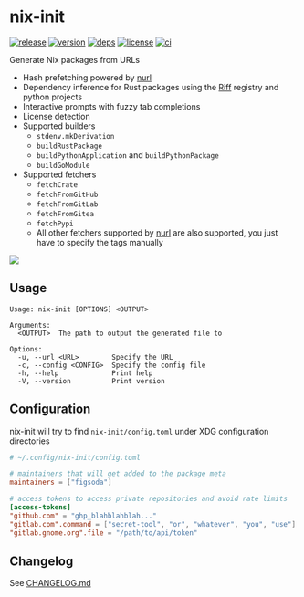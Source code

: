 # nix-init

[![release](https://img.shields.io/github/v/release/nix-community/nix-init?logo=github&style=flat-square)](https://github.com/nix-community/nix-init/releases)
[![version](https://img.shields.io/crates/v/nix-init?logo=rust&style=flat-square)](https://crates.io/crates/nix-init)
[![deps](https://deps.rs/repo/github/nix-community/nix-init/status.svg?style=flat-square&compact=true)](https://deps.rs/repo/github/nix-community/nix-init)
[![license](https://img.shields.io/badge/license-MPL--2.0-blue?style=flat-square)](https://www.mozilla.org/en-US/MPL/2.0)
[![ci](https://img.shields.io/github/actions/workflow/status/nix-community/nix-init/ci.yml?label=ci&logo=github-actions&style=flat-square)](https://github.com/nix-community/nix-init/actions?query=workflow:ci)

Generate Nix packages from URLs

- Hash prefetching powered by [nurl]
- Dependency inference for Rust packages using the [Riff](https://github.com/DeterminateSystems/riff) registry and python projects
- Interactive prompts with fuzzy tab completions
- License detection
- Supported builders
  - `stdenv.mkDerivation`
  - `buildRustPackage`
  - `buildPythonApplication` and `buildPythonPackage`
  - `buildGoModule`
- Supported fetchers
  - `fetchCrate`
  - `fetchFromGitHub`
  - `fetchFromGitLab`
  - `fetchFromGitea`
  - `fetchPypi`
  - All other fetchers supported by [nurl] are also supported, you just have to specify the tags manually

[![](https://asciinema.org/a/555367.svg)](https://asciinema.org/a/555367)

## Usage

```
Usage: nix-init [OPTIONS] <OUTPUT>

Arguments:
  <OUTPUT>  The path to output the generated file to

Options:
  -u, --url <URL>        Specify the URL
  -c, --config <CONFIG>  Specify the config file
  -h, --help             Print help
  -V, --version          Print version
```

## Configuration

nix-init will try to find `nix-init/config.toml` under XDG configuration directories

```toml
# ~/.config/nix-init/config.toml

# maintainers that will get added to the package meta
maintainers = ["figsoda"]

# access tokens to access private repositories and avoid rate limits
[access-tokens]
"github.com" = "ghp_blahblahblah..."
"gitlab.com".command = ["secret-tool", "or", "whatever", "you", "use"]
"gitlab.gnome.org".file = "/path/to/api/token"
```

## Changelog

See [CHANGELOG.md](CHANGELOG.md)

[nurl]: https://github.com/nix-community/nurl
